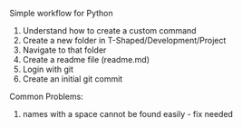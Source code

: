 Simple workflow for Python

1. Understand how to create a custom command
2. Create a new folder in T-Shaped/Development/Project
3. Navigate to that folder
4. Create a readme file (readme.md)
5. Login with git
6. Create an initial git commit

Common Problems:

1. names with a space cannot be found easily - fix needed
